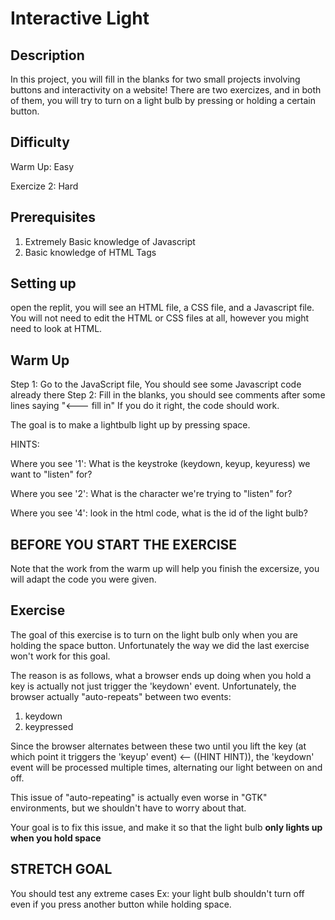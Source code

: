 # Interactive Light
## Description
In this project, you will fill in the blanks for two small projects involving buttons and interactivity on a website! There are two exercizes, and in both of them, you will try to turn on a light bulb by pressing or holding a certain button.

## Difficulty
Warm Up: Easy

Exercize 2: Hard

## Prerequisites
1. Extremely Basic knowledge of Javascript
2. Basic knowledge of HTML Tags
## Setting up
open the replit, you will see an HTML file, a CSS file, and a Javascript file. You will not need to edit the HTML or CSS files at all, however you might need to look at HTML.
## Warm Up
Step 1: Go to the JavaScript file, You should see some Javascript code already there
Step 2: Fill in the blanks, you should see comments after some lines saying "<--- fill in" If you do it right, the code should work. 

The goal is to make a lightbulb light up by pressing space.

HINTS:

Where you see '1': What is the keystroke (keydown, keyup, keyuress) we want to "listen" for?

Where you see '2': What is the character we're trying to "listen" for?

Where you see '4': look in the html code, what is the id of the light bulb?

## BEFORE YOU START THE EXERCISE

Note that the work from the warm up will help you finish the excersize, you will adapt the code you were given.

## Exercise

The goal of this exercise is to turn on the light bulb only when you are holding the space button. Unfortunately the way we did the last exercise won't work for this goal.

The reason is as follows, what a browser ends up doing when you hold a key is actually not just trigger the 'keydown' event. Unfortunately, the browser actually "auto-repeats" between two events:
1. keydown
2. keypressed

Since the browser alternates between these two until you lift the key (at which point it triggers the 'keyup' event) <-- ((HINT HINT)), the 'keydown' event will be processed multiple times, alternating our light between on and off.

This issue of "auto-repeating" is actually even worse in "GTK" environments, but we shouldn't have to worry about that.

Your goal is to fix this issue, and make it so that the light bulb **only lights up when you hold space**

## STRETCH GOAL
You should test any extreme cases
Ex: your light bulb shouldn't turn off even if you press another button while holding space.
